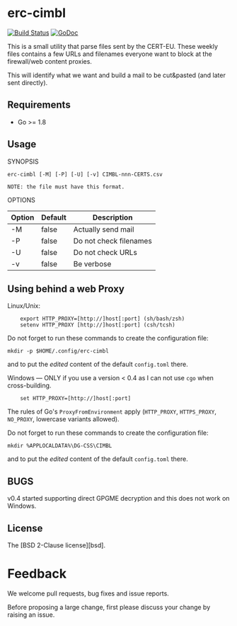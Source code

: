 erc-cimbl
============

[![Build Status](https://travis-ci.org/keltia/erc-cimbl.svg?branch=master)](https://travis-ci.org/keltia/erc-cimbl)
[![GoDoc](http://godoc.org/github.com/keltia/erc-cimbl?status.svg)](http://godoc.org/github.com/keltia/erc-cimbl)

This is a small utility that parse files sent by the CERT-EU.  These weekly files contains a few URLs and filenames everyone want to block at the firewall/web content proxies.

This will identify what we want and build a mail to be cut&pasted (and later sent directly).

## Requirements

* Go >= 1.8

## Usage

SYNOPSIS
```
erc-cimbl [-M] [-P] [-U] [-v] CIMBL-nnn-CERTS.csv

NOTE: the file must have this format.
```

OPTIONS

| Option  | Default | Description|
| ------- |---------|------------|
| -M      | false   | Actually send mail | ** NOT IMPLEMENTED **
| -P      | false   | Do not check filenames |
| -U      | false   | Do not check URLs |
| -v      | false   | Be verbose |

## Using behind a web Proxy

Linux/Unix:
```
    export HTTP_PROXY=[http://]host[:port] (sh/bash/zsh)
    setenv HTTP_PROXY [http://]host[:port] (csh/tcsh)
```

Do not forget to run these commands to create the configuration file:

    mkdir -p $HOME/.config/erc-cimbl

and to put the *edited* content of the default `config.toml` there.

Windows — ONLY if you use a version < 0.4 as I can not use `cgo` when cross-building.
```
    set HTTP_PROXY=[http://]host[:port]
```

The rules of Go's `ProxyFromEnvironment` apply (`HTTP_PROXY`, `HTTPS_PROXY`, `NO_PROXY`, lowercase variants allowed).

Do not forget to run these commands to create the configuration file:

    mkdir %APPLOCALDATA%\DG-CSS\CIMBL

and to put the *edited* content of the default `config.toml` there.

## BUGS

v0.4 started supporting direct GPGME decryption and this does not work on Windows.

## License

The [BSD 2-Clause license][bsd].

# Feedback

We welcome pull requests, bug fixes and issue reports.

Before proposing a large change, first please discuss your change by raising an issue.
